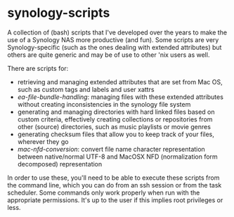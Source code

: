 # synology-scripts
A collection of (bash) scripts that I've developed over the years to make the use of a Synology NAS more productive (and fun). Some scripts are very Synology-specific (such as the ones dealing with extended attributes) but others are quite generic and may be of use to other 'nix users as well.

There are scripts for:
- retrieving and managing extended attributes that are set from Mac OS, such as custom tags and labels and user xattrs
- *ea-file-bundle-handling*: managing files with these extended attributes without creating inconsistencies in the synology file system
- generating and managing directories with hard linked files based on custom criteria, effectively creating collections or repositories from other (source) directories, such as music playlists or movie genres
- generating checksum files that allow you to keep track of your files, wherever they go
- *mac-nfd-conversion*: convert file name character representation between native/normal UTF-8 and MacOSX NFD (normalization form decomposed) representation

In order to use these, you'll need to be able to execute these scripts from the command line, which you can do from an ssh session or from the task scheduler. Some commands only work properly when run with the appropriate permissions. It's up to the user if this implies root privileges or less.
